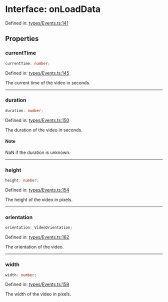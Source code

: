 # Interface: onLoadData

Defined in: [types/Events.ts:141](https://github.com/TheWidlarzGroup/react-native-video/blob/1403959cf63e77ce519800110e1872cc843e5d0f/packages/react-native-video/src/core/types/Events.ts#L141)

## Properties

### currentTime

```ts
currentTime: number;
```

Defined in: [types/Events.ts:145](https://github.com/TheWidlarzGroup/react-native-video/blob/1403959cf63e77ce519800110e1872cc843e5d0f/packages/react-native-video/src/core/types/Events.ts#L145)

The current time of the video in seconds.

***

### duration

```ts
duration: number;
```

Defined in: [types/Events.ts:150](https://github.com/TheWidlarzGroup/react-native-video/blob/1403959cf63e77ce519800110e1872cc843e5d0f/packages/react-native-video/src/core/types/Events.ts#L150)

The duration of the video in seconds.

#### Note

NaN if the duration is unknown.

***

### height

```ts
height: number;
```

Defined in: [types/Events.ts:154](https://github.com/TheWidlarzGroup/react-native-video/blob/1403959cf63e77ce519800110e1872cc843e5d0f/packages/react-native-video/src/core/types/Events.ts#L154)

The height of the video in pixels.

***

### orientation

```ts
orientation: VideoOrientation;
```

Defined in: [types/Events.ts:162](https://github.com/TheWidlarzGroup/react-native-video/blob/1403959cf63e77ce519800110e1872cc843e5d0f/packages/react-native-video/src/core/types/Events.ts#L162)

The orientation of the video.

***

### width

```ts
width: number;
```

Defined in: [types/Events.ts:158](https://github.com/TheWidlarzGroup/react-native-video/blob/1403959cf63e77ce519800110e1872cc843e5d0f/packages/react-native-video/src/core/types/Events.ts#L158)

The width of the video in pixels.
